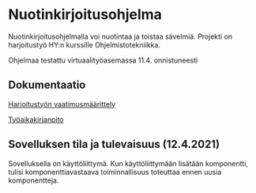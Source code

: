 # Nuotinkirjoitusohjelma

Nuotinkirjoitusohjelmalla voi nuotintaa ja toistaa sävelmiä. Projekti on harjoitustyö HY:n  kurssille Ohjelmistotekniikka.

Ohjelmaa testattu virtuaalityöasemassa 11.4. onnistuneesti

## Dokumentaatio
[Harjoitustyön vaatimusmäärittely](https://github.com/yuzamonkey/ot-harjoitustyo/blob/main/dokumentaatio/vaatimusmaarittely.md)

[Työaikakirjanpito](https://github.com/yuzamonkey/ot-harjoitustyo/blob/main/dokumentaatio/tuntikirjanpito.md)

## Sovelluksen tila ja tulevaisuus (12.4.2021)
Sovelluksella on käyttöliittymä. Kun käyttöliittymään lisätään komponentti, tulisi komponenttiavastaava toiminnallisuus toteuttaa ennen uusia komponentteja.

